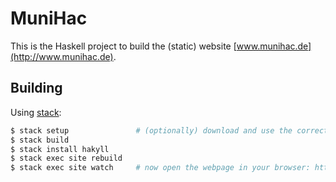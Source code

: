 # MuniHac

This is the Haskell project to build the (static) website [www.munihac.de](http://www.munihac.de).

## Building

Using [stack](https://www.haskellstack.org):

```bash
$ stack setup               # (optionally) download and use the correct ghc version
$ stack build
$ stack install hakyll
$ stack exec site rebuild
$ stack exec site watch     # now open the webpage in your browser: http://localhost:8000/
```
